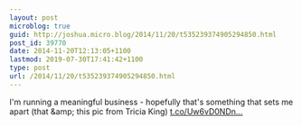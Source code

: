 ```yaml
---
layout: post
microblog: true
guid: http://joshua.micro.blog/2014/11/20/t535239374905294850.html
post_id: 39770
date: 2014-11-20T12:13:05+1100
lastmod: 2019-07-30T17:41:42+1100
type: post
url: /2014/11/20/t535239374905294850.html
---
```

I'm running a meaningful business - hopefully that's something that sets me apart (that &amp;amp; this pic from Tricia King) [t.co/Uw6vD0NDn...](http://t.co/Uw6vD0NDng)
